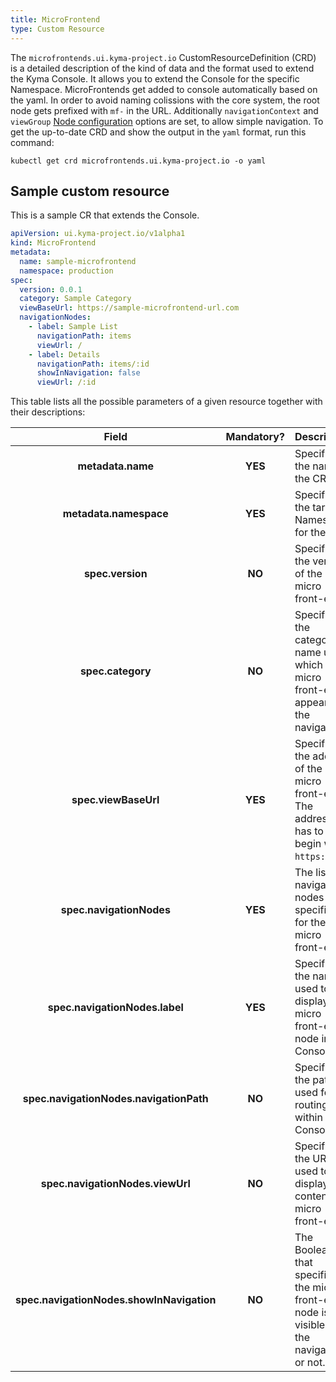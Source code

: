 ```yaml
---
title: MicroFrontend
type: Custom Resource
---
```


The `microfrontends.ui.kyma-project.io` CustomResourceDefinition (CRD) is a detailed description of the kind of data and the format used to extend the Kyma Console. It allows you to extend the Console for the specific Namespace. MicroFrontends get added to console automatically based on the yaml. In order to avoid naming colissions with the core system, the root node gets prefixed with `mf-` in the URL. Additionally `navigationContext` and `viewGroup` [Node configuration](https://github.com/kyma-project/luigi/blob/master/docs/navigation-parameters-reference.md#node-parameters) options are set, to allow simple navigation. To get the up-to-date CRD and show the output in the `yaml` format, run this command:

```
kubectl get crd microfrontends.ui.kyma-project.io -o yaml
```

## Sample custom resource

This is a sample CR that extends the Console.

```yaml
apiVersion: ui.kyma-project.io/v1alpha1
kind: MicroFrontend
metadata:
  name: sample-microfrontend
  namespace: production
spec:
  version: 0.0.1
  category: Sample Category
  viewBaseUrl: https://sample-microfrontend-url.com
  navigationNodes:
    - label: Sample List
      navigationPath: items
      viewUrl: /
    - label: Details
      navigationPath: items/:id
      showInNavigation: false
      viewUrl: /:id
```

This table lists all the possible parameters of a given resource together with their descriptions:


| Field   |      Mandatory?      |  Description |
|:----------:|:-------------:|:------|
| **metadata.name** | **YES** | Specifies the name of the CR. |
| **metadata.namespace** | **YES** | Specifies the target Namespace for the CR. |
| **spec.version** | **NO** | Specifies the version of the micro front-end. |
| **spec.category** | **NO** | Specifies the category name under which the micro front-end appears in the navigation. |
| **spec.viewBaseUrl** | **YES** |  Specifies the address of the micro front-end. The address has to begin with `https://`.  |
| **spec.navigationNodes** | **YES** | The list of navigation nodes specified for the micro front-end. |
| **spec.navigationNodes.label** | **YES** | Specifies the name used to display the micro front-end's node in the Console UI. |
| **spec.navigationNodes.navigationPath** | **NO** | Specifies the path used for routing within the Console. |
| **spec.navigationNodes.viewUrl** | **NO** | Specifies the URL used to display the content of a micro front-end. |
| **spec.navigationNodes.showInNavigation** | **NO** | The Boolean that specifies if the micro front-end's node is visible in the navigation or not. |
